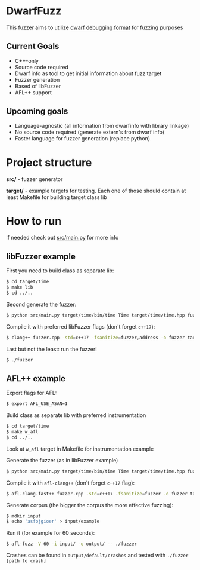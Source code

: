 # DwarfFuzz

This fuzzer aims to utilize [dwarf debugging format](https://dwarfstd.org/) for fuzzing purposes

## Current Goals

- C++-only
- Source code required
- Dwarf info as tool to get initial information about fuzz target
- Fuzzer generation
- Based of libFuzzer
- AFL++ support

## Upcoming goals

- Language-agnostic (all information from dwarfinfo with library linkage)
- No source code required (generate extern's from dwarf info)
- Faster language for fuzzer generation (replace python)

# Project structure

**src/** - fuzzer generator

**target/** - example targets for testing. Each one of those should contain at least Makefile for building target class lib

# How to run

if needed check out [src/main.py](gen/main.py) for more info

## libFuzzer example
First you need to build class as separate lib:
```bash
$ cd target/time
$ make lib
$ cd ../..
```

Second generate the fuzzer:
```bash
$ python src/main.py target/time/bin/time Time target/time/time.hpp fuzzer.cpp
```

Compile it with preferred libFuzzer flags (don't forget `c++17`):
```bash
$ clang++ fuzzer.cpp -std=c++17 -fsanitize=fuzzer,address -o fuzzer target/time/bin/time
```

Last but not the least: run the fuzzer!
```bash
$ ./fuzzer
```

## AFL++ example

Export flags for AFL:
```bash
$ export AFL_USE_ASAN=1
```

Build class as separate lib with preferred instrumentation
```bash
$ cd target/time
$ make w_afl
$ cd ../..
```
Look at `w_afl` target in Makefile for instrumentation example


Generate the fuzzer (as in libFuzzer example)
```bash
$ python src/main.py target/time/bin/time Time target/time/time.hpp fuzzer.cpp
```

Compile it with `afl-clang++` (don't forget `c++17` flag):
```bash
$ afl-clang-fast++ fuzzer.cpp -std=c++17 -fsanitize=fuzzer -o fuzzer target/time/bin/time
```

Generate corpus (the bigger the corpus the more effective fuzzing):
```bash
$ mdkir input
$ echo 'asfojgioer' > input/example
```

Run it (for example for 60 seconds):
```bash
$ afl-fuzz -V 60 -i input/ -o output/ -- ./fuzzer
```

Crashes can be found in `output/default/crashes` and tested with `./fuzzer [path to crash]`